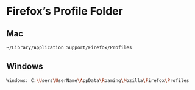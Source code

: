 # Firefox’s Profile Folder

## Mac
```bash
~/Library/Application Support/Firefox/Profiles
```

## Windows
```bash
Windows: C:\Users\UserName\AppData\Roaming\Mozilla\Firefox\Profiles
```
